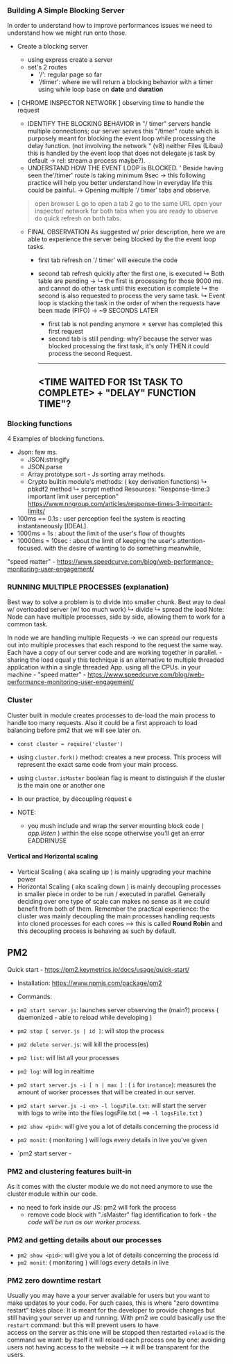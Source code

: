 ### Building A Simple Blocking Server
In order to understand how to improve performances issues
 we need to understand how we might run onto those.

- Create a blocking server
	- using express create a server
	- set's 2 routes
		- '/': regular page so far
		- '/timer': where we will return a blocking behavior with a timer using while loop base on **date** and **duration**
- [ CHROME INSPECTOR NETWORK ] observing time to handle the request
	- IDENTIFY THE BLOCKING BEHAVIOR in "/ timer"
	servers handle multiple connections; our server serves
	this "/timer" route which is purposely meant for
	blocking the event loop while processing the delay
	function.
	(not involving the network " (v8) neither Files (Libau)
	this is handled by the event loop that does not
	delegate js task by default → rel: stream
	a process maybe?).
	- UNDERSTAND HOW THE EVENT LOOP is BLOCKED. '
	Beside having seen the'/timer' route is taking
	minimum 9sec → this following practice will
	help you better understand how in everyday life
	this could be painful.
	→ Opening multiple '/ timer' tabs and observe.
	> open browser L go to
	> open a tab 2 go to the same URL
	> open your inspector/ network for both tabs
	> when you are ready to observe do quick
	refresh on both tabs.

	- FINAL OBSERVATION
	As suggested w/ prior description, here we are able
	to experience the server being blocked by the
	the event loop tasks.
		- first tab refresh on '/ timer' will execute the code
		- second tab refresh quickly after the first one, is
			executed
			↳ Both table are pending →
			↳ the first is processing for those 9000 ms.
			and cannot do other task until this
			execution is complete
			↳ the second is also requested to process
			the very same task.
			↳ Event loop is stacking the task in the
			order of when the requests have been
			made (FIFO)
		→ ~9 SECONDS LATER
			- first tab is not pending anymore ✗ server
			has completed this first request
			- second tab is still pending: why? because
			the server was blocked processing the first
			task, it's only THEN it could process the
			second Request.

			---------------------------------------
			<TIME WAITED FOR 1St TASK TO COMPLETE>
							   +
					"DELAY" FUNCTION TIME"?
			---------------------------------------


### Blocking functions
4 Examples of blocking functions.
- Json: few ms.
	- JSON.stringify
	- JSON.parse
	- Array.prototype.sort - Js sorting array methods.
	- Crypto builtin module's methods: ( key derivation functions)
	↳ pbkdf2 method
	↳ scrypt method
Resources: "Response-time:3 important limit user perception"
https://www.nngroup.com/articles/response-times-3-important-limits/
- 100ms == 0.1s	: user perception feel the system is reacting
instantaneously [IDEAL].
- 1000ms = 1s : about the limit of the user's flow
of thoughts
- 10000ms = 10sec : about the limit of keeping the user's
attention-focused. with the desire of wanting to do something meanwhile,

"speed matter" - https://www.speedcurve.com/blog/web-performance-monitoring-user-engagement/

### RUNNING MULTIPLE PROCESSES (explanation)
Best way to solve a problem is to divide into smaller
chunk.
Best way to deal w/ overloaded server (w/ too much work)
↳ divide ↳ spread the load
Note: Node can have multiple processes, side by side,
allowing them to work for a common task.

In node we are handling multiple Requests →
we can spread our requests out into multiple
processes that each respond to the request the same
way.
Each have a copy of our server code and are
working together in parallel. - sharing the load equal y
this technique is an alternative to multiple threaded
application within a single threaded App. using all
the CPUs. in your machine -
"speed matter" - https://www.speedcurve.com/blog/web-performance-monitoring-user-engagement/

### Cluster
Cluster built in module creates processes to de-load the main process to handle too many requests.
Also it could be a first approach to load balancing before pm2 that we will see later on.

- ```const cluster = require('cluster')```
- using ```cluster.fork()``` method: creates a new process.
This process will represent the exact same code from
your main process.
- using ```cluster.isMaster``` boolean flag is meant
to distinguish if the cluster is the main one or another one
-  In our practice, by decoupling request e

- NOTE:
	- you mush include and wrap the server mounting block code ( *app.listen* )
	within the else scope otherwise you'll get an error EADDRINUSE

#### Vertical and Horizontal scaling 
- Vertical Scaling ( aka scaling up ) is mainly upgrading your machine power
- Horizontal Scaling  ( aka scaling down ) is mainly decoupling processes
in smaller piece in order to be run / executed in parallel.
Generally deciding over one type of scale can makes no sense as it we
could benefit from both of them.
Remember the practical experience: the cluster was mainly decoupling the 
main processes handling requests into cloned processes for each cores
--> this is called **Round Robin** and this decoupling process is behaving as
such by default.

## PM2
Quick start - https://pm2.keymetrics.io/docs/usage/quick-start/
- Installation: https://www.npmjs.com/package/pm2
- Commands:
 - `pm2 start server.js`: launches server observing the (main?) process
 ( daemonized - able to reload while developing )
 - `pm2 stop [ server.js | id ]`: will stop the process
 - `pm2 delete server.js`: will kill the process(es) 
 - `pm2 list`: will list all your processes
 - `pm2 log`: will log in realtime
 - `pm2 start server.js -i [ n | max ]` : ( `i` for `instance`): measures the 
 amount of worker processes that will be created in our server.
 - `pm2 start server.js -i <n> -l logsFile.txt`: will start the server  
 with logs to write into the files logsFile.txt ( ==> `-l logsFile.txt` )
 - `pm2 show <pid>`: will give you a lot of details concerning the process id  
 - `pm2 monit`: ( monitoring ) will logs every details in live
 you've given

- `pm2 start server -
 ### PM2 and clustering features built-in
As it comes with the cluster module we do not need anymore
to use the cluster module within our code.
- no need to fork inside our JS: pm2 will fork the process
	- remove code block with ".isMaster" flag identification to fork - t*he code will be run as our worker process.*

### PM2 and getting details about our processes
- `pm2 show <pid>`: will give you a lot of details concerning the process id  
- `pm2 monit`: ( monitoring ) will logs every details in live

### PM2 zero downtime restart
Usually you may have a your server available for users but you want to make updates to your code.
For such cases, this is where "zero downtime restart" takes place:
It is meant for the developer to provide changes but still having your server up and running.
With pm2 we could basically use the `restart` command: but this will prevent users to have  
access on the server as this one will be stopped then restarted
`reload` is the command we want: by itself it will reload each process one by one: avoiding users
not having access to the website --> it will be transparent for the users.